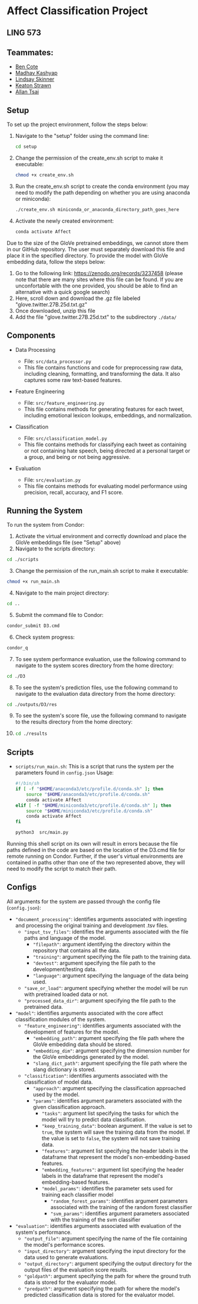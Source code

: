 # Affect Classification Project 
## LING 573
## Teammates:
* [Ben Cote](https://github.com/bpcot23)
* [Madhav Kashyap](https://github.com/madhavmk)
* [Lindsay Skinner](https://github.com/skinnel)
* [Keaton Strawn](https://github.com/keatonstrawn)
* [Allan Tsai](https://github.com/chooshiba )

## Setup

To set up the project environment, follow the steps below:

1. Navigate to the "setup" folder using the command line:

   ```bash
   cd setup
   ```
2. Change the permission of the create_env.sh script to make it executable:
   
   ```bash
   chmod +x create_env.sh
   ```
4. Run the create_env.sh script to create the conda environment (you may need to modify the path depending on whether you are using anaconda or miniconda):
   
   ```bash
   ./create_env.sh miniconda_or_anaconda_directory_path_goes_here
   ```
6. Activate the newly created environment:
   
   ```bash
   conda activate Affect
   ```
Due to the size of the GloVe pretrained embeddings, we cannot store them in our GitHub repository. The user must separately download this file and place it in the specified directory.
To provide the model with GloVe embedding data, follow the steps below:
1. Go to the following link: https://zenodo.org/records/3237458 (please note that there are many sites where this file can be found. If you are unconfortable with the one provided, you should be able to find an alternative with a quick google search)
2. Here, scroll down and download the .gz file labeled "glove.twitter.27B.25d.txt.gz"
3. Once downloaded, unzip this file
4. Add the file "glove.twitter.27B.25d.txt" to the subdirectory `./data/`



## Components

- Data Processing

  - File: `src/data_processor.py`
  - This file contains functions and code for preprocessing raw data, including cleaning, formatting, and transforming the data. It also captures some raw text-based features.

- Feature Engineering

  - File: `src/feature_engineering.py`
  - This file contains methods for generating features for each tweet, including emotional lexicon lookups, embeddings, and normalization.

- Classification

  - File: `src/classification_model.py`
  - This file contains methods for classifying each tweet as containing or not containing hate speech, being directed at a personal target or a group, and being or not being aggressive.

- Evaluation

  - File: `src/evaluation.py`
  - This file contains methods for evaluating model performance using precision, recall, accuracy, and F1 score.

   
## Running the System

To run the system from Condor:

1.   Activate the virtual environment and correctly download and place the GloVe embeddings file (see "Setup" above)
2.   Navigate to the scripts directory:
   ```bash
   cd ./scripts
   ```
3.    Change the permission of the run_main.sh script to make it executable:
   ```bash
   chmod +x run_main.sh
   ```
4.   Navigate to the main project directory:
   ```bash
   cd ..
   ```
5.   Submit the command file to Condor:
   ```bash
   condor_submit D3.cmd
   ```
6.   Check system progress:
   ```bash
   condor_q
   ```
7.   To see system performance evaluation, use the following command to navigate to the system scores directory from the home directory:
   ```bash
   cd ./D3
   ```
8.   To see the system's prediction files, use the following command to navigate to the evaluation data directory from the home directory:
   ```bash
   cd ./outputs/D3/res
   ```
9.   To see the system's score file, use the following command to navigate to the results directory from the home directory:
10.   ```bash
      cd ./results
      ```

## Scripts
- `scripts/run_main.sh`: This is a script that runs the system per the parameters found in `config.json` Usage:
   ```bash
  #!/bin/sh
   if [ -f "$HOME/anaconda3/etc/profile.d/conda.sh" ]; then
       source "$HOME/anaconda3/etc/profile.d/conda.sh"
       conda activate Affect
   elif [ -f "$HOME/miniconda3/etc/profile.d/conda.sh" ]; then
       source "$HOME/miniconda3/etc/profile.d/conda.sh"
       conda activate Affect
   fi
   
   python3  src/main.py
   ```
Running this shell script on its own will result in errors because the file paths defined in the code are based on the location of the D3.cmd file for remote running on Condor.
Further, if the user's virtual environments are contained in paths other than one of the two represented above, they will need to modify the script to match their path.
  
  
## Configs
All arguments for the system are passed through the config file (`config.json`):

- `"document_processing"`: identifies arguments associated with ingesting and processing the original training and development .tsv files.
   - `"input_tsv_files"`: identifies the arguments associated with the file paths and language of the model.
      - `"filepath"`: argument identifying the directory within the repository that contains all the data.
      - `"training"`: argument specifying the file path to the training data.
      - `"devtest"`: argument specifying the file path to the development/testing data.
      - `"language"`: argument specifying the language of the data being used.
   - `"save_or_load"`: argument specifying whether the model will be run with pretrained loaded data or not.
   - `"processed_data_dir"`: argument specifying the file path to the pretrained data.
- `"model"`: identifies arguments associated with the core affect classification modules of the system.
   - `"feature_engineering"`: identifies arguments associated with the development of features for the model.
      - `"embedding_path"`: argument specifying the file path where the GloVe embedding data should be stored.
      - `"embedding_dim"`: argument specifying the dimension number for the GloVe embeddings generated by the model.
      - `"slang_dict_path"`: argument specifying the file path where the slang dictionary is stored.
   - `"classification"`: identifies arguments associated with the classification of model data.
      - `"approach"`: argument specifying the classification approached used by the model.
      - `"params"`: identifies argument parameters associated with the given classification approach.
         - `"tasks"`: argument list specifying the tasks for which the model will try to predict data classification.
         - `"keep_training_data"`: boolean argument. If the value is set to `true`, the system will save the training data from the model. If the value is set to `false`, the system will not save training data.
         - `"features"`: argument list specifying the header labels in the dataframe that represent the model's non-embedding-based features.
         - `"embedding_features"`: argument list specifying the header labels in the dataframe that represent the model's embedding-based features.
         - `"model_params"`: identifies the parameter sets used for training each classifier model
            - `"random_forest_params"`: identifies argument parameters associated with the training of the random forest classifier
            - `"svm_params"`: identifies argument parameters associated with the training of the svm classifier  
- `"evaluation"`: identifies arguments associated with evaluation of the system's performance.
   - `"output_file"`: argument specifying the name of the file containing the model's performance scores.
   - `"input_directory"`: argument specifying the input directory for the data used to generate evaluations.
   - `"output_directory"`: argument specifying the output directory for the output files of the evaluation score results.
   - `"goldpath"`: argument specifying the path for where the ground truth data is stored for the evaluator model.
   - `"predpath"`: argument specifying the path for where the model's predicted classification data is stored for the evaluator model. 

